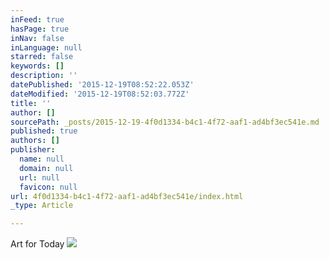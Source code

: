 ```yaml
---
inFeed: true
hasPage: true
inNav: false
inLanguage: null
starred: false
keywords: []
description: ''
datePublished: '2015-12-19T08:52:22.053Z'
dateModified: '2015-12-19T08:52:03.772Z'
title: ''
author: []
sourcePath: _posts/2015-12-19-4f0d1334-b4c1-4f72-aaf1-ad4bf3ec541e.md
published: true
authors: []
publisher:
  name: null
  domain: null
  url: null
  favicon: null
url: 4f0d1334-b4c1-4f72-aaf1-ad4bf3ec541e/index.html
_type: Article

---
```

Art for Today
![](https://the-grid-user-content.s3-us-west-2.amazonaws.com/3ff0a670-b8c5-432a-8999-10c08bc022ed.jpg)